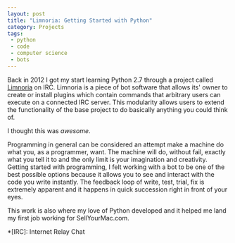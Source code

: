 ```yaml
---
layout: post
title: "Limnoria: Getting Started with Python"
category: Projects
tags:
 - python
 - code
 - computer science
 - bots
---
```


Back in 2012 I got my start learning Python 2.7 through a project called [Limnoria](https://github.com/ProgVal/Limnoria) on IRC.
Limnoria is a piece of bot software that allows its' owner to create or install plugins which contain commands that arbitrary users can execute on a connected IRC server.
This modularity allows users to extend the functionality of the base project to do basically anything you could think of.

I thought this was *awesome*.

<!--more-->

Programming in general can be considered an attempt make a machine do what you, as a programmer, want.
The machine will do, without fail, exactly what you tell it to and the only limit is your imagination and creativity.
Getting started with programming, I felt working with a bot to be one of the best possible options because it allows you to see and interact with the code you write instantly.
The feedback loop of write, test, trial, fix is extremely apparent and it happens in quick succession right in front of your eyes.

This work is also where my love of Python developed and it helped me land my first job working for SellYourMac.com.

*[IRC]: Internet Relay Chat
